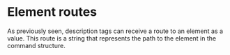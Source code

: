 # Element routes

As previously seen, description tags can receive a route to an element as a value.
This route is a string that represents the path to the element in the command structure.